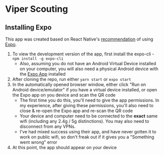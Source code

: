 # Viper Scouting

## Installing Expo
This app was created based on React Native's [recommendation](https://facebook.github.io/react-native/docs/getting-started.html) of using [Expo](https://docs.expo.io/versions/latest/).
1. To view the development version of the app, first install the expo-cli - `npm install -g expo-cli`
   * Also, assuming you do not have an Android Virtual Device installed on your computer, you will also need a physical Android device with the [Expo App](https://play.google.com/store/apps/details?id=host.exp.exponent&hl=en_US) installed
2. After cloning the repo, run either `yarn start` or `expo start`
3. In the automatically opened browser window, either click "Run on Android device/emulator" if you have a virtual device installed, or open the Expo app on you device and scan the QR code
   * The first time you do this, you'll need to give the app permissions.  In my experience, after giving these permissions, you'll also need to close & re-open the Expo app and re-scan the QR code
   * Your device and computer need to be connected to the **exact** same wifi (including any 2.4g / 5g distinctions).  You may also need to disconnect from any VPNs.
   * I've had mixed success using their app, and have never gotten it to work on public wifi, so don't freak out if it gives you a "Something went wrong" error
4. At this point, the app should appear on your device
